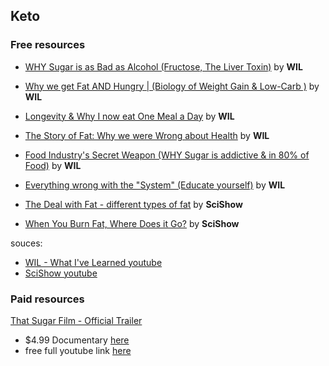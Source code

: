 
## Keto

### Free resources

* [WHY Sugar is as Bad as Alcohol (Fructose, The Liver Toxin)](https://www.youtube.com/watch?v=f_4Q9Iv7_Ao) by **WIL**
* [Why we get Fat AND Hungry | (Biology of Weight Gain & Low-Carb )](https://www.youtube.com/watch?v=KHaCKudtVi0) by **WIL**
* [Longevity & Why I now eat One Meal a Day](https://www.youtube.com/watch?v=PKfR6bAXr-c)  by **WIL**
* [The Story of Fat: Why we were Wrong about Health](https://www.youtube.com/watch?v=5S6-v37nOtY) by **WIL**
* [Food Industry's Secret Weapon (WHY Sugar is addictive & in 80% of Food)](https://www.youtube.com/watch?v=LPxIssabhTc) by **WIL**
* [Everything wrong with the "System" (Educate yourself)](https://www.youtube.com/watch?v=yzl7oX9FYGE) by **WIL**

* [The Deal with Fat - different types of fat](https://youtu.be/mvvx2yQRbzQ) by **SciShow**
* [When You Burn Fat, Where Does it Go?](https://www.youtube.com/watch?v=C8ialLlcdcw) by **SciShow**

souces:

* [WIL - What I've Learned youtube](https://www.youtube.com/channel/UCqYPhGiB9tkShZorfgcL2lA)
* [SciShow youtube](https://www.youtube.com/channel/UCZYTClx2T1of7BRZ86-8fow)


### Paid resources

[That Sugar Film - Official Trailer](https://www.youtube.com/watch?v=6uaWekLrilY)
* $4.99 Documentary [here](https://itunes.apple.com/us/movie/that-sugar-film/id1004230408)
* free full youtube link [here](https://www.youtube.com/watch?v=w0QoMDYdL3g)
